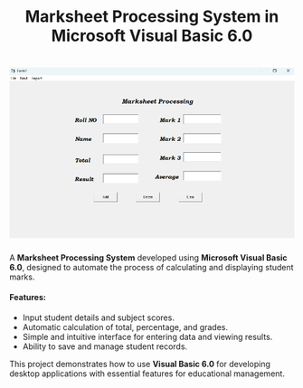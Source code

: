 <h1 align="center">Marksheet Processing System in Microsoft Visual Basic 6.0</h1>

<h1 align="center"><img src="https://github.com/henockjoy/Visual.Basic.6.0/blob/main/MarkSheet.png" alt="logo" target="/blank"></h1>

A **Marksheet Processing System** developed using **Microsoft Visual Basic 6.0**, designed to automate the process of calculating and displaying student marks.  

#### Features:  
- Input student details and subject scores.  
- Automatic calculation of total, percentage, and grades.  
- Simple and intuitive interface for entering data and viewing results.  
- Ability to save and manage student records.  

This project demonstrates how to use **Visual Basic 6.0** for developing desktop applications with essential features for educational management.

